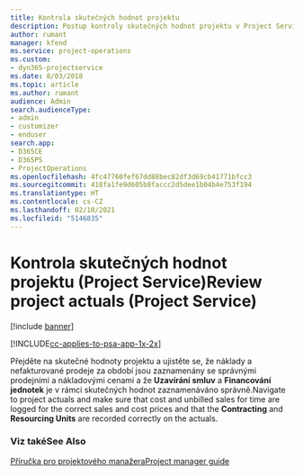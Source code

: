 ```yaml
---
title: Kontrola skutečných hodnot projektu
description: Postup kontroly skutečných hodnot projektu v Project Service
author: rumant
manager: kfend
ms.service: project-operations
ms.custom:
- dyn365-projectservice
ms.date: 8/03/2018
ms.topic: article
ms.author: rumant
audience: Admin
search.audienceType:
- admin
- customizer
- enduser
search.app:
- D365CE
- D365PS
- ProjectOperations
ms.openlocfilehash: 4fc47760fef67dd88bec82df3d69cb41771bfcc3
ms.sourcegitcommit: 418fa1fe9d605b8faccc2d5dee1b04b4e753f194
ms.translationtype: HT
ms.contentlocale: cs-CZ
ms.lasthandoff: 02/10/2021
ms.locfileid: "5146835"
---
```

# <a name="review-project-actuals-project-service"></a><span data-ttu-id="02466-103">Kontrola skutečných hodnot projektu (Project Service)</span><span class="sxs-lookup"><span data-stu-id="02466-103">Review project actuals (Project Service)</span></span>

[!include [banner](../includes/psa-now-project-operations.md)]

[!INCLUDE[cc-applies-to-psa-app-1x-2x](../includes/cc-applies-to-psa-app-1x-2x.md)]

<span data-ttu-id="02466-104">Přejděte na skutečné hodnoty projektu a ujistěte se, že náklady a nefakturované prodeje za období jsou zaznamenány se správnými prodejními a nákladovými cenami a že **Uzavírání smluv** a **Financování jednotek** je v rámci skutečných hodnot zaznamenáváno správně.</span><span class="sxs-lookup"><span data-stu-id="02466-104">Navigate to project actuals and make sure that cost and unbilled sales for time are logged for the correct sales and cost prices and that the **Contracting** and **Resourcing Units** are recorded correctly on the actuals.</span></span>  
  
### <a name="see-also"></a><span data-ttu-id="02466-105">Viz také</span><span class="sxs-lookup"><span data-stu-id="02466-105">See Also</span></span>  
 [<span data-ttu-id="02466-106">Příručka pro projektového manažera</span><span class="sxs-lookup"><span data-stu-id="02466-106">Project manager guide</span></span>](../psa/project-manager-guide.md)
